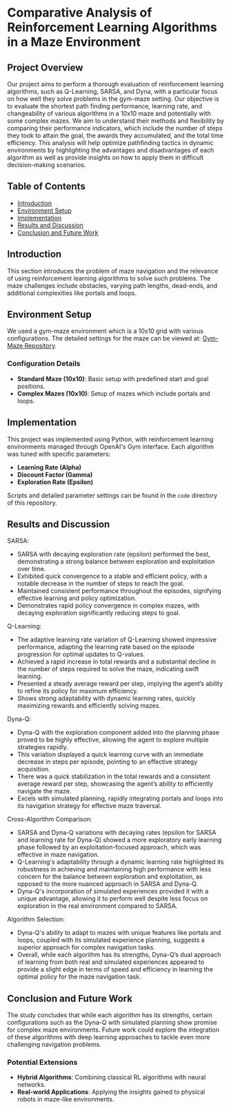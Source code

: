 # Comparative Analysis of Reinforcement Learning Algorithms in a Maze Environment

## Project Overview
Our project aims to perform a thorough evaluation of reinforcement learning algorithms, such as Q-Learning, SARSA, and Dyna, with a particular focus on how well they solve problems in the gym-maze setting. Our objective is to evaluate the shortest path finding performance, learning rate, and changeability of various algorithms in a 10x10 maze and potentially with some complex mazes. We aim to understand their methods and flexibility by comparing their performance indicators, which include the number of steps they took to attain the goal, the awards they accumulated, and the total time efficiency. 
This analysis will help optimize pathfinding tactics in dynamic environments by highlighting the advantages and disadvantages of each algorithm as well as provide insights on how to apply them in difficult decision-making scenarios.

## Table of Contents
- [Introduction](#introduction)
- [Environment Setup](#environment-setup)
- [Implementation](#implementation)
- [Results and Discussion](#results-and-discussion)
- [Conclusion and Future Work](#conclusion-and-future-work)

## Introduction
This section introduces the problem of maze navigation and the relevance of using reinforcement learning algorithms to solve such problems. The maze challenges include obstacles, varying path lengths, dead-ends, and additional complexities like portals and loops.

## Environment Setup
We used a gym-maze environment which is a 10x10 grid with various configurations. The detailed settings for the maze can be viewed at: [Gym-Maze Repository](https://github.com/MattChanTK/gym-maze).

### Configuration Details
- **Standard Maze (10x10)**: Basic setup with predefined start and goal positions.
- **Complex Mazes (10x10)**: Setup of mazes which include portals and loops. 

## Implementation
This project was implemented using Python, with reinforcement learning environments managed through OpenAI's Gym interface. Each algorithm was tuned with specific parameters:
- **Learning Rate (Alpha)**
- **Discount Factor (Gamma)**
- **Exploration Rate (Epsilon)**

Scripts and detailed parameter settings can be found in the `code` directory of this repository.

## Results and Discussion
SARSA:
-	SARSA with decaying exploration rate (epsilon) performed the best, demonstrating a strong balance between exploration and exploitation over time.
-	Exhibited quick convergence to a stable and efficient policy, with a notable decrease in the number of steps to reach the goal.
-	Maintained consistent performance throughout the episodes, signifying effective learning and policy optimization.
-	Demonstrates rapid policy convergence in complex mazes, with decaying exploration significantly reducing steps to goal.

Q-Learning:
-	The adaptive learning rate variation of Q-Learning showed impressive performance, adapting the learning rate based on the episode progression for optimal updates to Q-values.
-	Achieved a rapid increase in total rewards and a substantial decline in the number of steps required to solve the maze, indicating swift learning.
-	Presented a steady average reward per step, implying the agent’s ability to refine its policy for maximum efficiency.
-	Shows strong adaptability with dynamic learning rates, quickly maximizing rewards and efficiently solving mazes.

Dyna-Q:
-	Dyna-Q with the exploration component added into the planning phase proved to be highly effective, allowing the agent to explore multiple strategies rapidly.
-	This variation displayed a quick learning curve with an immediate decrease in steps per episode, pointing to an effective strategy acquisition.
-	There was a quick stabilization in the total rewards and a consistent average reward per step, showcasing the agent’s ability to efficiently navigate the maze.
-	Excels with simulated planning, rapidly integrating portals and loops into its navigation strategy for effective maze traversal.

Cross-Algorithm Comparison:
-	SARSA and Dyna-Q variations with decaying rates (epsilon for SARSA and learning rate for Dyna-Q) showed a more exploratory early learning phase followed by an exploitation-focused approach, which was effective in maze navigation.
-	Q-Learning's adaptability through a dynamic learning rate highlighted its robustness in achieving and maintaining high performance with less concern for the balance between exploration and exploitation, as opposed to the more nuanced approach in SARSA and Dyna-Q.
-	Dyna-Q's incorporation of simulated experiences provided it with a unique advantage, allowing it to perform well despite less focus on exploration in the real environment compared to SARSA.

Algorithm Selection:
-	Dyna-Q's ability to adapt to mazes with unique features like portals and loops, coupled with its simulated experience planning, suggests a superior approach for complex navigation tasks.
-	Overall, while each algorithm has its strengths, Dyna-Q’s dual approach of learning from both real and simulated experiences appeared to provide a slight edge in terms of speed and efficiency in learning the optimal policy for the maze navigation task.


## Conclusion and Future Work
The study concludes that while each algorithm has its strengths, certain configurations such as the Dyna-Q with simulated planning show promise for complex maze environments. Future work could explore the integration of these algorithms with deep learning approaches to tackle even more challenging navigation problems.

### Potential Extensions
- **Hybrid Algorithms**: Combining classical RL algorithms with neural networks.
- **Real-world Applications**: Applying the insights gained to physical robots in maze-like environments.
